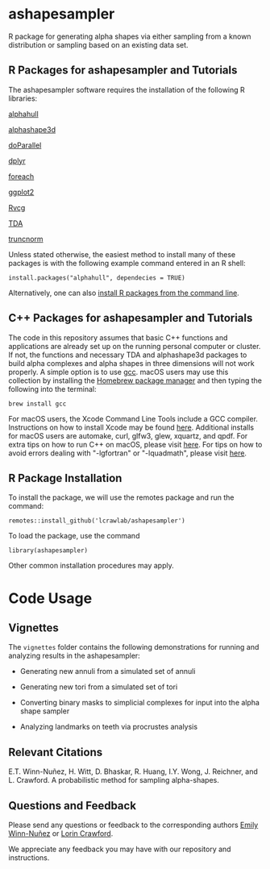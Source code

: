 # ashapesampler

R package for generating alpha shapes via either sampling from a known distribution or sampling based on an existing data set.

## R Packages for ashapesampler and Tutorials

The ashapesampler software requires the installation of the following R libraries:

[alphahull](https://cran.r-project.org/web/packages/alphahull/index.html)

[alphashape3d](https://cran.r-project.org/web/packages/alphashape3d/index.html)

[doParallel](https://cran.r-project.org/web/packages/doParallel/index.html)

[dplyr](https://cran.r-project.org/web/packages/dplyr/index.html)

[foreach](https://cran.r-project.org/web/packages/foreach/index.html)

[ggplot2](https://cran.r-project.org/web/packages/ggplot2/index.html)

[Rvcg](https://cran.r-project.org/web/packages/Rvcg/index.html)

[TDA](https://cran.r-project.org/web/packages/TDA/index.html)

[truncnorm](https://cran.r-project.org/web/packages/truncnorm/index.html)

Unless stated otherwise, the easiest method to install many of these packages is with the following example command entered in an R shell:

    install.packages("alphahull", dependecies = TRUE)

Alternatively, one can also [install R packages from the command line](http://cran.r-project.org/doc/manuals/r-release/R-admin.html#Installing-packages).

## C++ Packages for ashapesampler and Tutorials

The code in this repository assumes that basic C++ functions and applications are already set up on the running personal computer or cluster. If not, the functions and necessary TDA and alphashape3d packages to build alpha complexes and alpha shapes in three dimensions will not work properly. A simple option is to use [gcc](https://gcc.gnu.org/). macOS users may use this collection by installing the [Homebrew package manager](http://brew.sh/index.html) and then typing the following into the terminal:

    brew install gcc

For macOS users, the Xcode Command Line Tools include a GCC compiler. Instructions on how to install Xcode may be found [here](http://railsapps.github.io/xcode-command-line-tools.html). Additional installs for macOS users are automake, curl, glfw3, glew, xquartz, and qpdf. For extra tips on how to run C++ on macOS, please visit [here](http://seananderson.ca/2013/11/18/rcpp-mavericks.html). For tips on how to avoid errors dealing with "-lgfortran" or "-lquadmath", please visit [here](http://thecoatlessprofessor.com/programming/rcpp-rcpparmadillo-and-os-x-mavericks-lgfortran-and-lquadmath-error/).

## R Package Installation

To install the package, we will use the remotes package and run the command:

	remotes::install_github('lcrawlab/ashapesampler')

To load the package, use the command

	library(ashapesampler)

Other common installation procedures may apply.

# Code Usage

## Vignettes

The `vignettes` folder contains the following demonstrations for running and analyzing results in the ashapesampler: 

* Generating new annuli from a simulated set of annuli

* Generating new tori from a simulated set of tori

* Converting binary masks to simplicial complexes for input into the alpha shape sampler

* Analyzing landmarks on teeth via procrustes analysis

## Relevant Citations

E.T. Winn-Nuñez, H. Witt, D. Bhaskar, R. Huang, I.Y. Wong, J. Reichner, and L. Crawford. A probabilistic method for sampling alpha-shapes.

## Questions and Feedback

Please send any questions or feedback to the corresponding authors [Emily Winn-Nuñez](mailto:emily_winn-nunez@brown.edu) or [Lorin Crawford](mailto:lcrawford@microsoft.com).

We appreciate any feedback you may have with our repository and instructions.
